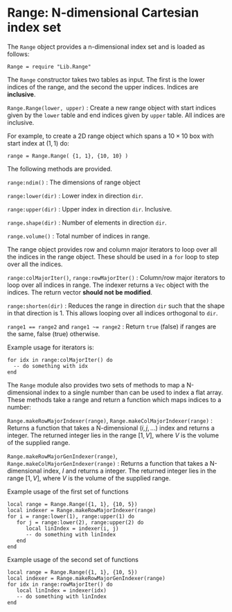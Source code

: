 # Range: N-dimensional Cartesian index set

The `Range` object provides a n-dimensional index set and is loaded as
follows:

~~~~~~~ {.lua}
Range = require "Lib.Range"
~~~~~~~

The `Range` constructor takes two tables as input. The first is the
lower indices of the range, and the second the upper indices. Indices
are __inclusive__.

`Range.Range(lower, upper)`
: Create a new range object with start indices given by the `lower` table
  and end indices given by `upper` table. All indices are inclusive.

For example, to create a 2D range object which spans a $10\times 10$
box with start index at $(1,1)$ do:

~~~~~~~ {.lua}
range = Range.Range( {1, 1}, {10, 10} )
~~~~~~~

The following methods are provided.

`range:ndim()`
: The dimensions of range object

`range:lower(dir)`
: Lower index in direction `dir`.

`range:upper(dir)`
: Upper index in direction `dir`. Inclusive.

`range.shape(dir)`
: Number of elements in direction `dir`.

`range.volume()`
: Total number of indices in range.

The range object provides row and column major iterators to loop over
all the indices in the range object. These should be used in a `for`
loop to step over all the indices.

`range:colMajorIter()`, `range:rowMajorIter()`
: Column/row major iterators to loop over all indices in range. The
  indexer returns a `Vec` object with the indices. The return vector
  __should not be modified__.

`range:shorten(dir)`
: Reduces the range in direction `dir` such that the shape in that
  direction is 1. This allows looping over all indices orthogonal to
  `dir`.

`range1 == range2` and `range1 ~= range2`
: Return `true` (false) if ranges are the same, false (true) otherwise.

Example usage for iterators is:

~~~~~~~ {.lua}
for idx in range:colMajorIter() do
  -- do something with idx
end
~~~~~~~

The `Range` module also provides two sets of methods to map a
N-dimensional index to a single number than can be used to index a
flat array. These methods take a range and return a function which
maps indices to a number:

`Range.makeRowMajorIndexer(range)`, `Range.makeColMajorIndexer(range)`
: Returns a function that takes a N-dimensional $(i,j,...)$ index and
  returns a integer. The returned integer lies in the range $[1, V]$,
  where $V$ is the volume of the supplied range.

`Range.makeRowMajorGenIndexer(range)`, `Range.makeColMajorGenIndexer(range)`
: Returns a function that takes a N-dimensional index, $I$ and returns
  a integer. The returned integer lies in the range $[1, V]$, where
  $V$ is the volume of the supplied range.

Example usage of the first set of functions

~~~~~~~ {.lua}
local range = Range.Range({1, 1}, {10, 5})
local indexer = Range.makeRowMajorIndexer(range)
for i = range:lower(1), range:upper(1) do
   for j = range:lower(2), range:upper(2) do
      local linIndex = indexer(i, j)
      -- do something with linIndex
   end
end
~~~~~~~

Example usage of the second set of functions

~~~~~~~ {.lua}
local range = Range.Range({1, 1}, {10, 5})
local indexer = Range.makeRowMajorGenIndexer(range)
for idx in range:rowMajorIter() do
   local linIndex = indexer(idx)
   -- do something with linIndex
end
~~~~~~~